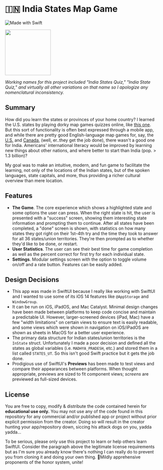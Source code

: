 # 🇮🇳 India States Map Game
![Made with Swift](https://img.shields.io/badge/swift-%23FA7343.svg?style=flat&logo=swift&logoColor=white)

[<img src="https://developer.apple.com/app-store/marketing/guidelines/images/badge-example-preferred_2x.png" width="150"/>](https://apps.apple.com/au/app/india-states-map-game/id1578581115?ign-mpt=uo%3D2)

*Working names for this project included "India States Quiz," "India State Quiz," and virtually all other variations on that name so I apologize any nomenclatural inconsistency.*
## Summary
How did you learn the states or provinces of your home country? I learned the U.S. states by playing dorky map games quizzes online, like [this one](https://online.seterra.com/en/vgp/3003). But this sort of functionality is often best expressed through a mobile app, and while there are pretty good English-language map games for, say, the [U.S.](https://apps.apple.com/us/app/united-states-map-quiz/id925224914) and [Canada](https://apps.apple.com/us/app/canada-map-quiz/id1137431114), (well, er..they get the job done), there wasn't a good one for India. Americans' international literacy would be improved by learning new things about other nations, and where better to start than India (pop. > 1.3 billion)?

My goal was to make an intuitive, modern, and fun game to facilitate the learning, not only of the locations of the Indian states, but of the spoken languages, state capitals, and more, thus providing a richer cultural overview than mere location. 

## Features

* **The Game**. The core experience which shows a highlighted state and some options the user can press. When the right state is hit, the user is presented with a "success" screen, showing them interesting state information and prompting them to continue. After all states have been completed, a "done" screen is shown, with statistics on how many states they got right on their 1st–4th try and the time they took to answer for all 36 states/union territories. They're then prompted as to whether they'd like to be done, or restart.
* **User Statistics**. The user can see their best time for game completion as well as the percent correct for first try for each individual state.
* **Settings**. Modular settings screen with the option to toggle volume on/off and a rate button. Features can be easily added.

## Design Decisions

* This app was made in SwiftUI because I really like working with SwiftUI and I wanted to use some of its iOS 14 features like `@AppStorage` and `WindowGroup`. 
* It can be run on iOS, iPadOS, and Mac Catalyst. Minimal design changes have been made between platforms to keep code concise and maintain a predictable UI. However, larger-screened devices (iPad, Mac) have a few "width limitations" on certain views to ensure text is easily readable, and some views which were shown in navigation on iOS/iPadOS are shown as sheets in MacOS for a better user experience.
* The primary data structure for Indian states/union territories is the `InState` struct. Unfortunately I made a poor decision and defined all the states as global variables (i.e. `MADHYA_PRADESH`, etc.) and stored them in a list called `STATES_UT`. So this isn't good Swift practice but it gets the job done.
* Prodigious use of SwiftUI's **Previews** has been made to test views and compare their appearances between platforms. When thought appropriate, previews are sized to fit component views; *screens* are previewed as full-sized devices.

## License

You are free to copy, modify & distribute the code contained herein for **educational use only.** You may not use any of the code found in this repository for any commercial and/or published app or project without prior explicit permission from the creator. Doing so will result in the creator hunting your app/repository down, siccing his attack dogs on you, yadda yadda...

To be serious, please only use this project to learn or help others learn SwiftUI. Consider the paragraph above the legitimate license requirements but as I'm sure you already know there's nothing I can really do to prevent you from cloning it and doing your own thing. 🤞Mildly apprehensive proponents of the honor system, unite!
